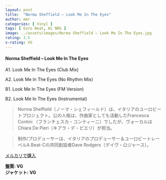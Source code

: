 ```yaml
---
layout: post
title:  "Norma Sheffield – Look Me In The Eyes"
author: mmr
categories: [ Vinyl ]
tags: [ Euro Beat, Hi NRG ]
image: ../assets/images/Norma Sheffield – Look Me In The Eyes.jpg
rating: 3.5
v-rating: VG
---
```


#### Norma Sheffield – Look Me In The Eyes

A1. Look Me In The Eyes (Club Mix)

A2. Look Me In The Eyes (No Rhythm Mix)

B1. Look Me In The Eyes (FM Version)

B2. Look Me In The Eyes (Instrumental)

> Norma Sheffield（ノーマ・シェフィールド）は、イタリアのユーロビートプロジェクト。公の人格は、作曲家としても活動したFrancesca Contini
（フランチェスカ・コンティーニ）でしたが、ヴォーカルはChiara De Pieri（キアラ・デ・ピエリ）が担当。

> 制作/プロデューサーは、イタリアのプロデューサー＆ユーロビートレーベルA.Beat-Cの共同創設者Dave Rodgers（デイヴ・ロジャース）。

[メルカリで購入](https://jp.mercari.com/item/m83336143177)

<div class="mt-4 mb-4 d-flex align-items-center">
<strong class="mr-1">盤質: VG</strong>
</div>
<div class="mt-4 mb-4 d-flex align-items-center">
<strong class="mr-1">ジャケット: VG</strong>
</div>
